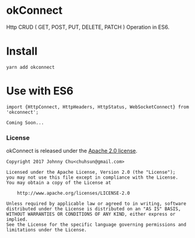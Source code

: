 # okConnect
Http CRUD ( GET, POST, PUT, DELETE, PATCH ) Operation in ES6.

# Install
```
yarn add okconnect
```

# Use with ES6
```
import {HttpConnect, HttpHeaders, HttpStatus, WebSocketConnect} from 'okconnect';

Coming Soon...
```

### License

okConnect is released under the [Apache 2.0 license](LICENSE).

```
Copyright 2017 Johnny Chu<chuhsun@gmail.com>

Licensed under the Apache License, Version 2.0 (the "License");
you may not use this file except in compliance with the License.
You may obtain a copy of the License at

    http://www.apache.org/licenses/LICENSE-2.0

Unless required by applicable law or agreed to in writing, software
distributed under the License is distributed on an "AS IS" BASIS,
WITHOUT WARRANTIES OR CONDITIONS OF ANY KIND, either express or implied.
See the License for the specific language governing permissions and
limitations under the License.
```
